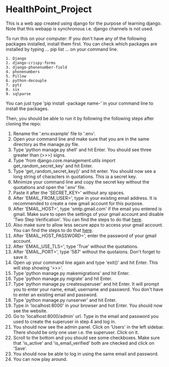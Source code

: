 # HealthPoint_Project

This is a web app created using django for the purpose of learning django. Note that this webapp is synchronous i.e. django channels is not used.

To run this on your computer:
  If you don't have any of the following packages installed, install them first. You can check which packages are installed by typing ... pip list ... on your command line.
    
    1. Django
    2. django-crispy-forms
    3. django-phonenumber-field
    4. phonenumbers
    5. Pillow
    6. python-decouple
    7. pytz
    8. six
    9. sqlparse
   
   You can just type 'pip install -package name-' in your command line to install the packages.
   
   Then, you should be able to run it by following the following steps after cloning the repo:
   
   1. Rename the '.env.example' file to '.env'.
   2. Open your command line and make sure that you are in the same directory as the manage.py file.
   3. Type 'python manage.py shell' and hit Enter. You should see three greater than (>>>) signs.
   4. Type 'from django.core.management.utils import get_random_secret_key' and hit Enter.
   5. Type 'get_random_secret_key()' and hit enter. You should now see a long string of characters in quotations. This ia a secret key.
   6. Minimize your command line and copy the secret key without the quotations and open the '.env' file.
   7. Paste it after the 'SECRET_KEY=' without any spaces.
   8. After 'EMAIL_FROM_USER=', type in your existing email address. It is recommended to create a new gmail account for this purpose.
   9. After 'EMAIL_HOST=', type 'smtp.gmail.com' if the email you entered is gmail. Make sure to open the settings of your gmail account and disable 'Two Step Verification'. You can find the steps to do that [here](https://support.google.com/accounts/answer/1064203?hl=en&co=GENIE.Platform%3DAndroid).
   10. Also make sure to allow less secure apps to access your gmail account. You can find the steps to do that [here](https://www.raramuridesign.com/kb/articles/gas-allowing-less-secure-apps-to-access-your-account.html).
   11. After 'EMAIL_HOST_PASSWORD=', enter the password of your gmail account.
   12. After 'EMAIL_USE_TLS=', type 'True' without the quotations.
   13. After 'EMAIL_PORT=', type '587' without the quotaions. Don't forget to save it.
   14. Open up your command line again and type 'exit()' and hit Enter. This will stop showing '>>>'.
   15. Type 'python manage.py makemigrations' and hit Enter.
   16. Type 'python manage.py migrate' and hit Enter.
   17. Type 'python manage.py createsuperuser' and hit Enter. It will prompt you to enter your name, email, username and password. You don't have to enter an existing email and password.
   18. Type 'python manage.py runserver' and hit Enter.
   19. Type in 'localhost:8000' in your browser and hot Enter. You should now see the website.
   20. Go to 'localhost:8000/admin' url. Type in the email and password you used to create the superuser in step 4 and log in.
   21. You should now see the admin panel. Click on 'Users' in the left sidebar. There should be only one user i.e. the superuser. Click on it.
   22. Scroll to the bottom and you should see some checkboxes. Make sure that 'is_active' and 'is_email_verified' both are checked and click on 'Save'.
   23. You should now be able to log in using the same email and password.
   24. You can now play around.
